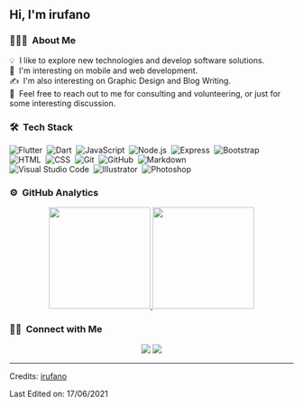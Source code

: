 <h2>Hi, I'm irufano</h2>

<!-- ## 👋 &nbsp;Hey there! I'm Irufano -->

### 👨🏻‍💻 &nbsp;About Me

💡 &nbsp;I like to explore new technologies and develop software solutions.\
🌱 &nbsp;I'm interesting on mobile and web development.\
✍️ &nbsp;I'm also interesting on Graphic Design and Blog Writing.\
💬 &nbsp;Feel free to reach out to me for consulting and volunteering, or just for some interesting discussion.
<!-- ✉️ &nbsp;You can shoot me an email at irfanhidayatms@gmail.com! I'll try to respond as soon as I can.
 -->
### 🛠 &nbsp;Tech Stack

![Flutter](https://img.shields.io/badge/-Flutter-05122A?style=flat&logo=flutter&logoColor=03a9f4)&nbsp;
![Dart](https://img.shields.io/badge/-Dart-05122A?style=flat&logo=dart&logoColor=00e5ff)&nbsp;
![JavaScript](https://img.shields.io/badge/-JavaScript-05122A?style=flat&logo=javascript)&nbsp;
![Node.js](https://img.shields.io/badge/-Node.js-05122A?style=flat&logo=node.js)&nbsp;
![Express](https://img.shields.io/badge/-Express-05122A?style=flat&logo=express)&nbsp;
![Bootstrap](https://img.shields.io/badge/-Bootstrap-05122A?style=flat&logo=bootstrap&logoColor=563D7C)\
![HTML](https://img.shields.io/badge/-HTML-05122A?style=flat&logo=HTML5)&nbsp;
![CSS](https://img.shields.io/badge/-CSS-05122A?style=flat&logo=CSS3&logoColor=1572B6)&nbsp;
![Git](https://img.shields.io/badge/-Git-05122A?style=flat&logo=git)&nbsp;
![GitHub](https://img.shields.io/badge/-GitHub-05122A?style=flat&logo=github)&nbsp;
![Markdown](https://img.shields.io/badge/-Markdown-05122A?style=flat&logo=markdown)\
![Visual Studio Code](https://img.shields.io/badge/-Visual%20Studio%20Code-05122A?style=flat&logo=visual-studio-code&logoColor=007ACC)&nbsp;
![Illustrator](https://img.shields.io/badge/-Illustrator-05122A?style=flat&logo=adobe-illustrator)&nbsp;
![Photoshop](https://img.shields.io/badge/-Photoshop-05122A?style=flat&logo=adobe-photoshop)&nbsp;
<!-- ![React](https://img.shields.io/badge/-React-05122A?style=flat&logo=react)&nbsp; -->

### ⚙️ &nbsp;GitHub Analytics

<p align="center">
<a href="https://github.com/irufano">
  <img height="180em" src="https://github-readme-stats-eight-theta.vercel.app/api?username=irufano&show_icons=true&theme=algolia&include_all_commits=true&count_private=true"/>
  <img height="180em" src="https://github-readme-stats-eight-theta.vercel.app/api/top-langs/?username=irufano&layout=compact&langs_count=8&theme=algolia"/>
</a>
</p>

### 🤝🏻 &nbsp;Connect with Me

<p align="center">
<a href="https://www.irufano.com"><img src="https://img.shields.io/badge/-irufano.com-3423A6?style=flat&logo=Google-Chrome&logoColor=white"/></a>
<a href="https://www.linkedin.com/in/muhammad-irfan-hidayat-8b548b169/"><img src="https://img.shields.io/badge/-irufano-3423A6?style=flat&logo=Linkedin&logoColor=white"/></a>
<!-- <a href="mailto:irfanhidayatms@gmail.com"><img src="https://img.shields.io/badge/-irufano mail-3423A6?style=flat&logo=Gmail&logoColor=white"/></a> -->
</p>

-----
Credits: [irufano](https://github.com/irufano)

Last Edited on: 17/06/2021

